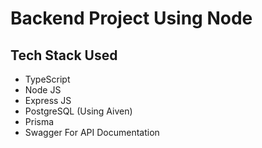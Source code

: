 # Backend Project Using Node

## Tech Stack Used
- TypeScript
- Node JS
- Express JS
- PostgreSQL (Using Aiven)
- Prisma
- Swagger For API Documentation
